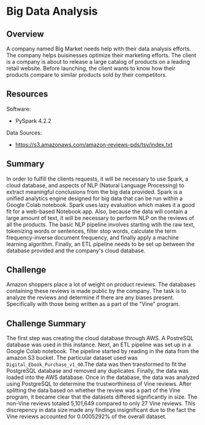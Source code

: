 # Big Data Analysis

## Overview
A company named Big Market needs help with their data analysis efforts. The company helps buisinesses optimize their marketing efforts. The client is a company is about to release a large catalog of products on a leading retail website. Before launching, the client wants to know how their products compare to similar products sold by their competitors. 

## Resources
Software:
- PySpark 4.2.2

Data Sources:
- https://s3.amazonaws.com/amazon-reviews-pds/tsv/index.txt

## Summary
In order to fulfill the clients requests, it will be necessary to use Spark, a cloud database, and aspects of NLP (Natural Language Processing) to extract meaningful conclusions from the big data provided. Spark is a unified analytics engine designed for big data that can be run within a Google Colab notebook. Spark uses lazy evaluation which makes it a good fit for a web-based Notebook app. Also, because the data will contain a large amount of text, it will be necessary to perform NLP on the reviews of all the products. The basic NLP pipeline involves starting wtih the raw text, tokenizing words or sentences, filter stop words, calculate the term frequency-inverse document frequency, and finally apply a machine learning algorithm. Finally, an ETL pipeline needs to be set up between the database provided and the company's cloud database.

## Challenge
Amazon shoppers place a lot of weight on product reviews. The databases containing these reviews is made public by the company. The task is to analyze the reviews and determine if there are any biases present. Specifically with those being written as a part of the "Vine" program.

## Challenge Summary
The first step was creating the cloud database through AWS. A PostreSQL database was used in this instance. Next, an ETL pipeline was set up in a Google Colab notebook. The pipeline started by reading in the data from the amazon S3 bucket. The particular dataset used was `Digital_Ebook_Purchase_v1_00`.The data was then transformed to fit the PostgreSQL database and removed any duplicates. Finally, the data was loaded into the AWS database. Once in the database, the data was analyzed using PostgreSQL to determine the trustworthiness of Vine reviews. After splitting the data based on whether the review was a part of the Vine program, it became clear that the datasets differed significantly in size. The non-Vine reviews totaled 5,101,649 compared to only 27 Vine reviews. This discrepency in data size made any findings insignificant due to the fact the Vine reviews accounted for 0.0005292% of the overall dataset.
